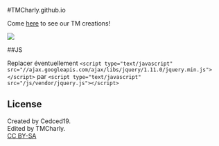 #TMCharly.github.io

Come [here](http://tmcharly.github.io) to see our TM creations!

![](http://tmcharly.github.io/img/favicon.png)

##JS

Replacer éventuellement `<script type="text/javascript" src="//ajax.googleapis.com/ajax/libs/jquery/1.11.0/jquery.min.js"></script>` 
par `<script type="text/javascript" src="/js/vendor/jquery.js"></script>`

## License
Created by Cedced19.  
Edited by TMCharly.  
[CC BY-SA](http://creativecommons.org/licenses/by-sa/4.0/)
